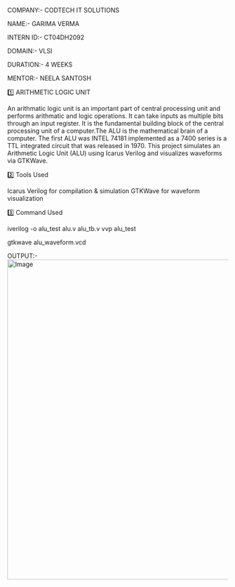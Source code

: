 COMPANY:- CODTECH IT SOLUTIONS 

NAME:- GARIMA VERMA

INTERN ID:- CT04DH2092

DOMAIN:- VLSI

DURATION:- 4 WEEKS 

MENTOR:- NEELA SANTOSH 

1️⃣ ARITHMETIC LOGIC UNIT

An arithmatic logic unit is an important part of central processing unit and performs arithmatic and logic operations. It can take inputs as multiple bits through an input register. It is the fundamental building block of the central processing unit of a computer.The ALU is the mathematical brain of a computer. The first ALU was INTEL 74181 implemented as a 7400 series is a TTL integrated circuit that was released in 1970.
This project simulates an Arithmetic Logic Unit (ALU) using Icarus Verilog and visualizes waveforms via GTKWave.

2️⃣ Tools Used

Icarus Verilog for compilation & simulation
GTKWave for waveform visualization

3️⃣ Command Used

iverilog -o alu_test alu.v alu_tb.v
vvp alu_test

gtkwave alu_waveform.vcd

OUTPUT:-
<img width="1366" height="729" alt="Image" src="https://github.com/user-attachments/assets/f998d7be-2b38-48f2-aeb1-302fac6498a0" />

